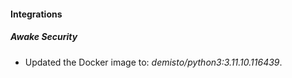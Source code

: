 
#### Integrations

##### Awake Security
- Updated the Docker image to: *demisto/python3:3.11.10.116439*.




